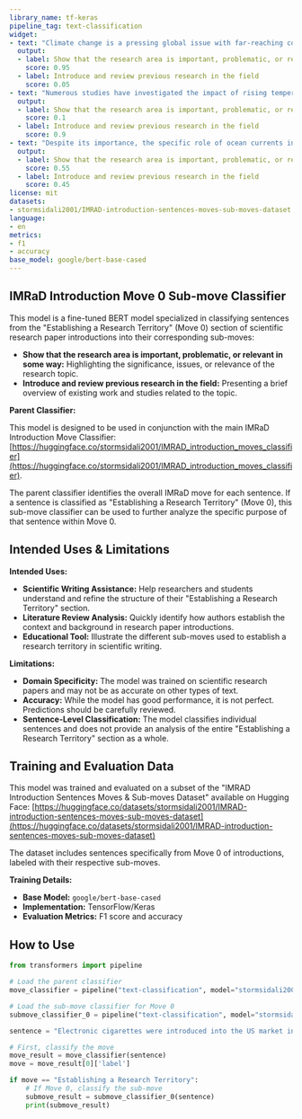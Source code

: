 ```yaml
---
library_name: tf-keras
pipeline_tag: text-classification
widget:
- text: "Climate change is a pressing global issue with far-reaching consequences for ecosystems and human societies."
  output:
  - label: Show that the research area is important, problematic, or relevant in some way
    score: 0.95
  - label: Introduce and review previous research in the field
    score: 0.05
- text: "Numerous studies have investigated the impact of rising temperatures on marine biodiversity."
  output:
  - label: Show that the research area is important, problematic, or relevant in some way
    score: 0.1
  - label: Introduce and review previous research in the field
    score: 0.9
- text: "Despite its importance, the specific role of ocean currents in mitigating climate change remains poorly understood." 
  output:
  - label: Show that the research area is important, problematic, or relevant in some way 
    score: 0.55 
  - label: Introduce and review previous research in the field 
    score: 0.45
license: mit
datasets:
- stormsidali2001/IMRAD-introduction-sentences-moves-sub-moves-dataset
language:
- en
metrics:
- f1
- accuracy
base_model: google/bert-base-cased
---
```


## IMRaD Introduction Move 0 Sub-move Classifier

This model is a fine-tuned BERT model specialized in classifying sentences from the "Establishing a Research Territory" (Move 0) section of scientific research paper introductions into their corresponding sub-moves:

* **Show that the research area is important, problematic, or relevant in some way:**  Highlighting the significance, issues, or relevance of the research topic.
* **Introduce and review previous research in the field:**  Presenting a brief overview of existing work and studies related to the topic.

**Parent Classifier:**

This model is designed to be used in conjunction with the main IMRaD Introduction Move Classifier: [https://huggingface.co/stormsidali2001/IMRAD_introduction_moves_classifier](https://huggingface.co/stormsidali2001/IMRAD_introduction_moves_classifier). 

The parent classifier identifies the overall IMRaD move for each sentence. If a sentence is classified as "Establishing a Research Territory" (Move 0), this sub-move classifier can be used to further analyze the specific purpose of that sentence within Move 0. 

## Intended Uses & Limitations

**Intended Uses:**

* **Scientific Writing Assistance:** Help researchers and students understand and refine the structure of their "Establishing a Research Territory" section.
* **Literature Review Analysis:** Quickly identify how authors establish the context and background in research paper introductions.
* **Educational Tool:**  Illustrate the different sub-moves used to establish a research territory in scientific writing.

**Limitations:**

* **Domain Specificity:**  The model was trained on scientific research papers and may not be as accurate on other types of text.
* **Accuracy:** While the model has good performance, it is not perfect. Predictions should be carefully reviewed.
* **Sentence-Level Classification:** The model classifies individual sentences and does not provide an analysis of the entire "Establishing a Research Territory" section as a whole.

## Training and Evaluation Data

This model was trained and evaluated on a subset of the "IMRAD Introduction Sentences Moves & Sub-moves Dataset" available on Hugging Face: [https://huggingface.co/datasets/stormsidali2001/IMRAD-introduction-sentences-moves-sub-moves-dataset](https://huggingface.co/datasets/stormsidali2001/IMRAD-introduction-sentences-moves-sub-moves-dataset)

The dataset includes sentences specifically from Move 0 of introductions, labeled with their respective sub-moves.

**Training Details:**

* **Base Model:** `google/bert-base-cased`
* **Implementation:** TensorFlow/Keras
* **Evaluation Metrics:** F1 score and accuracy

## How to Use

```python
from transformers import pipeline

# Load the parent classifier
move_classifier = pipeline("text-classification", model="stormsidali2001/IMRAD_introduction_moves_classifier")

# Load the sub-move classifier for Move 0
submove_classifier_0 = pipeline("text-classification", model="stormsidali2001/IMRAD-introduction-move-zero-sub-moves-classifier")

sentence = "Electronic cigarettes were introduced into the US market in 2007."

# First, classify the move 
move_result = move_classifier(sentence)
move = move_result[0]['label']

if move == "Establishing a Research Territory":
    # If Move 0, classify the sub-move
    submove_result = submove_classifier_0(sentence)
    print(submove_result)